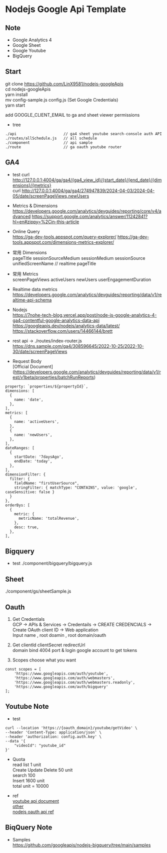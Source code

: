 # Nodejs Google Api Template

## Note
* Google Analytics 4
* Google Sheet
* Google Youtube
* BigQuery

## Start
git clone https://github.com/LinX9581/nodejs-googleApis  
cd nodejs-googleApis  
yarn install  
mv config-sample.js config.js (Set Google Credentials)  
yarn start  

add GOOGLE_CLIENT_EMAIL to ga and sheet viewer permissions  

* tree  
```
./api                     // ga4 sheet youtube search-console auth API  
./routes/allSchedule.js   // all schedule  
./component               // api sample
./route                   // ga oauth youtube router  
```

## GA4

* test
curl http://127.0.0.1:4004/ga/ga4/{ga4_view_id}/{start_date}/{end_date}/{dimensions}/{metrics}  
curl http://127.0.0.1:4004/ga/ga4/274947839/2024-04-03/2024-04-05/date/screenPageViews,newUsers  

* Metrics & Dimensions  
https://developers.google.com/analytics/devguides/reporting/core/v4/advanced
https://support.google.com/analytics/answer/11242841?hl=en#zippy=%2Cin-this-article

* Online Query  
https://ga-dev-tools.appspot.com/query-explorer/
https://ga-dev-tools.appspot.com/dimensions-metrics-explorer/

* 常用 Dimensions  
pageTitle
sessionSourceMedium
sessionMedium 
sessionSource
unifiedScreenName     // realtime pageTitle

* 常用 Metrics  
screenPageViews
activeUsers
newUsers
userEngagementDuration

* Realtime data metrics  
https://developers.google.com/analytics/devguides/reporting/data/v1/realtime-api-schema

* Nodejs  
https://7nohe-tech-blog.vercel.app/post/node-js-google-analytics-4-ga4-contentful-google-analytics-data-api
https://googleapis.dev/nodejs/analytics-data/latest/
https://stackoverflow.com/users/14466144/brett

* rest api -> ./routes/index-router.js  
https://dns.sample.com/ga4/308596645/2022-10-25/2022-10-30/date/screenPageViews

* Request Body  
[Official Document]
(https://developers.google.com/analytics/devguides/reporting/data/v1/rest/v1beta/properties/batchRunReports)

```
property: `properties/${propertyId}`,
dimensions: [
  {
    name: 'date',
  },
],
metrics: [
  {
    name: 'activeUsers',
  },
  {
    name: 'newUsers',
  },
],
dateRanges: [
  {
    startDate: '7daysAgo',
    endDate: 'today',
  },
],
dimensionFilter: {
  filter: {
    fieldName: "firstUserSource",
    stringFilter: { matchType: "CONTAINS", value: 'google', caseSensitive: false }
  }
},
orderBys: [
  {
    metric: {
      metricName: 'totalRevenue',
    },
    desc: true,
  },
],
```

## Bigquery
* test
./component/bigquery/bigquery.js

## Sheet
./component/gs/sheetSample.js

## Oauth
1. Get Credentials  
GCP -> APIs & Services -> Credentails -> CREATE CREDENCIALS -> Create OAuth client ID -> Web application  
Input name , root doamin , root domain/oauth  

2. Get clientId clientSecret redirectUrl  
domain bind 4004 port & login google account to get tokens

3. Scopes choose what you want  
```
const scopes = [
    'https://www.googleapis.com/auth/youtube',
    'https://www.googleapis.com/auth/webmasters',
    'https://www.googleapis.com/auth/webmasters.readonly',
    'https://www.googleapis.com/auth/bigquery'
];
```

## Youtube Note

* test
```
curl --location 'https://{oauth_domain}/youtube/getVideo' \
--header 'Content-Type: application/json' \
--header 'authorization: config.auth.key' \
--data '{
    "videoId": "youtube_id"
}'
```

* Quota  
read list 1 unit  
Create Update Delete 50 unit  
search 100  
Insert 1600 unit  
total unit = 10000  

* ref  
[youtube api document](https://developers.google.com/youtube/v3/docs)  
[other](https://www.pexels.com/zh-tw/search/videos/%E8%BE%A6%E5%85%AC%E5%AE%A4/)  
[nodejs oauth api ref](https://hackmd.io/@c36ICNyhQE6-iTXKxoIocg/S1eYdtA1P)  

## BiqQuery Note
* Samples  
https://github.com/googleapis/nodejs-bigquery/tree/main/samples  